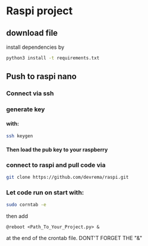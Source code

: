 # Raspi project

## download file

install dependencies by
```bash
python3 install -t requirements.txt
```

## Push to raspi nano
### Connect via ssh
### generate key
#### with: 
```bash
ssh keygen
```
#### Then load the pub key to your raspberry
### connect to raspi and pull code via 
```bash
git clone https://github.com/devrema/raspi.git
```

### Let code run on start with:

```bash
sudo corntab -e
```

then add 
```
@reboot <Path_To_Your_Project.py> &
```
 at the end of the crontab file. DONT'T FORGET THE "&"
